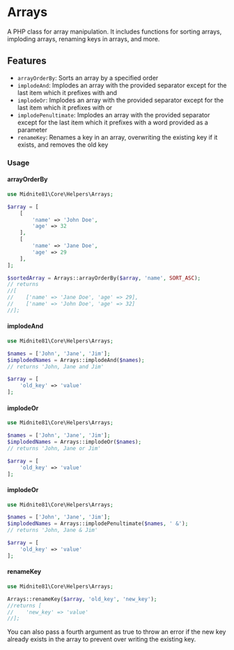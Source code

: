 # Arrays

A PHP class for array manipulation. It includes functions for sorting arrays, imploding arrays, renaming keys in arrays,
and more.

## Features

- `arrayOrderBy`: Sorts an array by a specified order
- `implodeAnd`: Implodes an array with the provided separator except for the last item which it prefixes with and
- `implodeOr`: Implodes an array with the provided separator except for the last item which it prefixes with or
- `implodePenultimate`: Implodes an array with the provided separator except for the last item which it prefixes with a
  word provided as a parameter
- `renameKey`: Renames a key in an array, overwriting the existing key if it exists, and removes the old key

### Usage

#### arrayOrderBy
```php
use Midnite81\Core\Helpers\Arrays;

$array = [
    [
        'name' => 'John Doe',
        'age' => 32
    ],
    [
        'name' => 'Jane Doe',
        'age' => 29
    ],
];

$sortedArray = Arrays::arrayOrderBy($array, 'name', SORT_ASC);
// returns
//[    
//    ['name' => 'Jane Doe', 'age' => 29],
//    ['name' => 'John Doe', 'age' => 32]
//];
```

#### implodeAnd
```php
use Midnite81\Core\Helpers\Arrays;

$names = ['John', 'Jane', 'Jim'];
$implodedNames = Arrays::implodeAnd($names);
// returns 'John, Jane and Jim'

$array = [
    'old_key' => 'value'
];
```

#### implodeOr
```php
use Midnite81\Core\Helpers\Arrays;

$names = ['John', 'Jane', 'Jim'];
$implodedNames = Arrays::implodeOr($names);
// returns 'John, Jane or Jim'

$array = [
    'old_key' => 'value'
];
```

#### implodeOr
```php
use Midnite81\Core\Helpers\Arrays;

$names = ['John', 'Jane', 'Jim'];
$implodedNames = Arrays::implodePenultimate($names, ' &');
// returns 'John, Jane & Jim'

$array = [
    'old_key' => 'value'
];
```

#### renameKey
```php
use Midnite81\Core\Helpers\Arrays;

Arrays::renameKey($array, 'old_key', 'new_key');
//returns [
//    'new_key' => 'value'
//];

```

You can also pass a fourth argument as true to throw an error if the new key already exists in the array to prevent
over writing the existing key.

